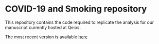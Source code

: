 # COVID-19 and Smoking repository

This repository contains the code required to replicate the analysis for our manuscript currently hosted at Qeios.

The most recent version is available [here](https://www.qeios.com/read/latest-UJR2AW)
